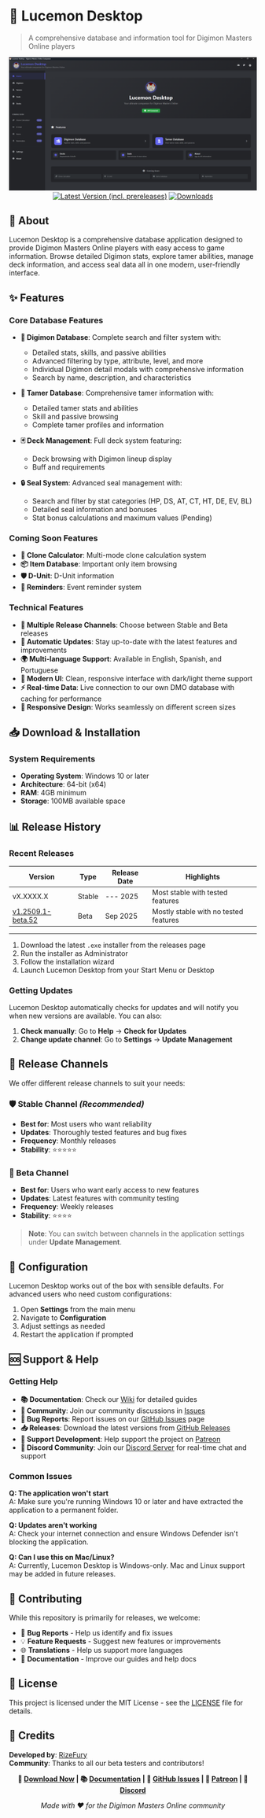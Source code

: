 # 🐉 Lucemon Desktop

> A comprehensive database and information tool for Digimon Masters Online players

<div align="center">
  
![Lucemon Desktop](LucemonDesktop.png)
[![Latest Version (incl. prereleases)](https://img.shields.io/github/v/tag/RizeFury/lucemon-desktop?label=Latest%20Version&include_prereleases)](https://github.com/RizeFury/lucemon-desktop/releases)
[![Downloads](https://img.shields.io/github/downloads/RizeFury/lucemon-desktop/total?label=Downloads)](https://github.com/RizeFury/lucemon-desktop/releases)

</div>

## 📖 About

Lucemon Desktop is a comprehensive database application designed to provide Digimon Masters Online players with easy access to game information. Browse detailed Digimon stats, explore tamer abilities, manage deck information, and access seal data all in one modern, user-friendly interface.

## ✨ Features

### Core Database Features
- **🐲 Digimon Database**: Complete search and filter system with:
  - Detailed stats, skills, and passive abilities
  - Advanced filtering by type, attribute, level, and more
  - Individual Digimon detail modals with comprehensive information
  - Search by name, description, and characteristics

- **👤 Tamer Database**: Comprehensive tamer information with:
  - Detailed tamer stats and abilities
  - Skill and passive browsing
  - Complete tamer profiles and information

- **🃏 Deck Management**: Full deck system featuring:
  - Deck browsing with Digimon lineup display
  - Buff and requirements

- **🔒 Seal System**: Advanced seal management with:
  - Search and filter by stat categories (HP, DS, AT, CT, HT, DE, EV, BL)
  - Detailed seal information and bonuses
  - Stat bonus calculations and maximum values (Pending)

### Coming Soon Features
- **🔬 Clone Calculator**: Multi-mode clone calculation system
- **📦 Item Database**: Important only item browsing
- **🛡️ D-Unit**: D-Unit information
- **🔔 Reminders**: Event reminder system

### Technical Features
- **📡 Multiple Release Channels**: Choose between Stable and Beta releases
- **🔄 Automatic Updates**: Stay up-to-date with the latest features and improvements
- **🌍 Multi-language Support**: Available in English, Spanish, and Portuguese
- **🎨 Modern UI**: Clean, responsive interface with dark/light theme support
- **⚡ Real-time Data**: Live connection to our own DMO database with caching for performance
- **📱 Responsive Design**: Works seamlessly on different screen sizes

## 📥 Download & Installation

### System Requirements

- **Operating System**: Windows 10 or later
- **Architecture**: 64-bit (x64)
- **RAM**: 4GB minimum
- **Storage**: 100MB available space

## 📊 Release History

### Recent Releases

| Version | Type | Release Date | Highlights |
|---------|------|--------------|------------|
| vX.XXXX.X | Stable | --- 2025 | Most stable with tested features |
| [v1.2509.1-beta.52](https://github.com/RizeFury/lucemon-desktop/releases/tag/v1.2509.1-beta.52) | Beta | Sep 2025 | Mostly stable with no tested features |

---

1. Download the latest `.exe` installer from the releases page
2. Run the installer as Administrator
3. Follow the installation wizard
4. Launch Lucemon Desktop from your Start Menu or Desktop

### Getting Updates

Lucemon Desktop automatically checks for updates and will notify you when new versions are available. You can also:

1. **Check manually**: Go to **Help** → **Check for Updates**
2. **Change update channel**: Go to **Settings** → **Update Management**

## 🚀 Release Channels

We offer different release channels to suit your needs:

### 🛡️ Stable Channel *(Recommended)*
- **Best for**: Most users who want reliability
- **Updates**: Thoroughly tested features and bug fixes
- **Frequency**: Monthly releases
- **Stability**: ⭐⭐⭐⭐⭐

### 🧪 Beta Channel
- **Best for**: Users who want early access to new features
- **Updates**: Latest features with community testing
- **Frequency**: Weekly releases  
- **Stability**: ⭐⭐⭐⭐

> **Note**: You can switch between channels in the application settings under **Update Management**.

## 🔧 Configuration

Lucemon Desktop works out of the box with sensible defaults. For advanced users who need custom configurations:

1. Open **Settings** from the main menu
2. Navigate to **Configuration**
3. Adjust settings as needed
4. Restart the application if prompted

## 🆘 Support & Help

### Getting Help

- **📚 Documentation**: Check our [Wiki](https://github.com/RizeFury/lucemon-desktop/wiki) for detailed guides
- **💬 Community**: Join our community discussions in [Issues](https://github.com/RizeFury/lucemon-desktop/issues)
- **🐛 Bug Reports**: Report issues on our [GitHub Issues](https://github.com/RizeFury/lucemon-desktop/issues/new) page
- **📥 Releases**: Download the latest versions from [GitHub Releases](https://github.com/rizefury/lucemon-desktop/releases)
- **💖 Support Development**: Help support the project on [Patreon](https://patreon.com/lucemonapp)
- **💬 Discord Community**: Join our [Discord Server](https://discord.gg/DaPZAKHXCy) for real-time chat and support

### Common Issues

**Q: The application won't start**  
A: Make sure you're running Windows 10 or later and have extracted the application to a permanent folder.

**Q: Updates aren't working**  
A: Check your internet connection and ensure Windows Defender isn't blocking the application.

**Q: Can I use this on Mac/Linux?**  
A: Currently, Lucemon Desktop is Windows-only. Mac and Linux support may be added in future releases.

## 🤝 Contributing

While this repository is primarily for releases, we welcome:

- 🐛 **Bug Reports** - Help us identify and fix issues
- 💡 **Feature Requests** - Suggest new features or improvements
- 🌐 **Translations** - Help us support more languages
- 📖 **Documentation** - Improve our guides and help docs

## 📄 License

This project is licensed under the MIT License - see the [LICENSE](LICENSE) file for details.

## 👥 Credits

**Developed by**: [RizeFury](https://github.com/RizeFury)  
**Community**: Thanks to all our beta testers and contributors!



<div align="center">

**📱 [Download Now](https://github.com/RizeFury/lucemon-desktop/releases/latest) | 📚 [Documentation](https://github.com/RizeFury/lucemon-desktop/wiki) | 💬 [GitHub Issues](https://github.com/RizeFury/lucemon-desktop/issues) | 💖 [Patreon](https://patreon.com/lucemonapp) | 💬 [Discord](https://discord.gg/DaPZAKHXCy)**

*Made with ❤️ for the Digimon Masters Online community*

</div>

